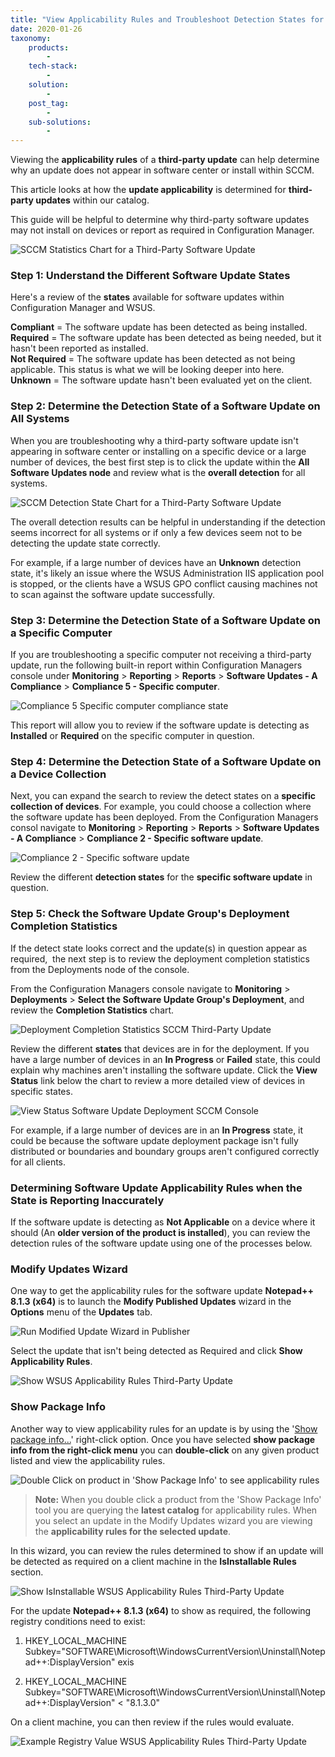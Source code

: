 ```yaml
---
title: "View Applicability Rules and Troubleshoot Detection States for Third-Party Updates"
date: 2020-01-26
taxonomy:
    products:
        - 
    tech-stack:
        - 
    solution:
        - 
    post_tag:
        - 
    sub-solutions:
        - 
---
```


Viewing the **applicability rules** of a **third-party update** can help determine why an update does not appear in software center or install within SCCM.

This article looks at how the **update applicability** is determined for **third-party updates** within our catalog.

This guide will be helpful to determine why third-party software updates may not install on devices or report as required in Configuration Manager.

![SCCM Statistics Chart for a Third-Party Software Update](images/Third-Party-Software-Updates-SCCM-Detection-States.png)

### Step 1: Understand the Different Software Update States

Here's a review of the **states** available for software updates within Configuration Manager and WSUS.

**Compliant** = The software update has been detected as being installed.  
**Required** = The software update has been detected as being needed, but it hasn't been reported as installed.  
**Not Required** = The software update has been detected as not being applicable. This status is what we will be looking deeper into here.  
**Unknown** = The software update hasn't been evaluated yet on the client.

### Step 2: Determine the Detection State of a Software Update on All Systems

When you are troubleshooting why a third-party software update isn't appearing in software center or installing on a specific device or a large number of devices, the best first step is to click the update within the **All Software Updates node** and review what is the **overall detection** for all systems.

![SCCM Detection State Chart for a Third-Party Software Update](images/All-Device-Third-Party-Update-Detection-State.png)

The overall detection results can be helpful in understanding if the detection seems incorrect for all systems or if only a few devices seem not to be detecting the update state correctly.

For example, if a large number of devices have an **Unknown** detection state, it's likely an issue where the WSUS Administration IIS application pool is stopped, or the clients have a WSUS GPO conflict causing machines not to scan against the software update successfully.

### Step 3: Determine the Detection State of a Software Update on a Specific Computer

If you are troubleshooting a specific computer not receiving a third-party update, run the following built-in report within Configuration Managers console under **Monitoring** > **Reporting** > **Reports** > **Software Updates - A Compliance** > **Compliance 5 - Specific computer**.

![Compliance 5 Specific computer compliance state](images/Compliance-5-Specific-computer.png)

This report will allow you to review if the software update is detecting as **Installed** or **Required** on the specific computer in question.

### Step 4: Determine the Detection State of a Software Update on a Device Collection

Next, you can expand the search to review the detect states on a **specific collection of devices**. For example, you could choose a collection where the software update has been deployed. From the Configuration Managers consol navigate to **Monitoring** > **Reporting** > **Reports** > **Software Updates - A Compliance** > **Compliance 2 - Specific software update**.

![Compliance 2 - Specific software update](images/Compliance-2-Specific-software-update.png)

Review the different **detection states** for the **specific software update** in question.

### Step 5: Check the Software Update Group's Deployment Completion Statistics

If the detect state looks correct and the update(s) in question appear as required,  the next step is to review the deployment completion statistics from the Deployments node of the console.

From the Configuration Managers console navigate to **Monitoring** > **Deployments** \> **Select the Software Update Group's Deployment**, and review the **Completion Statistics** chart.

![Deployment Completion Statistics SCCM Third-Party Update](images/Deployment-Complention-Statistics-SCCM-Updates.png)

Review the different **states** that devices are in for the deployment. If you have a large number of devices in an **In Progress** or **Failed** state, this could explain why machines aren't installing the software update. Click the **View Status** link below the chart to review a more detailed view of devices in specific states.

![View Status Software Update Deployment SCCM Console](images/View-Status-Software-Update-Deployment-SCCM.png)

For example, if a large number of devices are in an **In Progress** state, it could be because the software update deployment package isn't fully distributed or boundaries and boundary groups aren't configured correctly for all clients.

### Determining Software Update Applicability Rules when the State is Reporting Inaccurately

If the software update is detecting as **Not Applicable** on a device where it should (An **older version of the product is installed**), you can review the detection rules of the software update using one of the processes below.

### Modify Updates Wizard

One way to get the applicability rules for the software update **Notepad++ 8.1.3 (x64)** is to launch the **Modify Published Updates** wizard in the **Options** menu of the **Updates** tab.

![Run Modified Update Wizard in Publisher](images/Modify-Published-Updates-Wizard2.png)

Select the update that isn't being detected as Required and click **Show Applicability Rules**.

![Show WSUS Applicability Rules Third-Party Update](images/Show-Applicability-Rules-Tab2.png)

### Show Package Info

Another way to view applicability rules for an update is by using the '[Show package info...](https://patchmypc.com/custom-options-available-for-third-party-updates-and-applications#PackageInfo)' right-click option. Once you have selected **show package info from the right-click menu** you can **double-click** on any given product listed and view the applicability rules.

![Double Click on product in 'Show Package Info' to see applicability rules](images/Show-Applicability.gif)

> **Note:** When you double click a product from the 'Show Package Info' tool you are querying the **latest catalog** for applicability rules. When you select an update in the Modify Updates wizard you are viewing the **applicability rules for the selected update**. 

In this wizard, you can review the rules determined to show if an update will be detected as required on a client machine in the **IsInstallable Rules** section.

![Show IsInstallable WSUS Applicability Rules Third-Party Update](images/NotepadIsInstallableRules.png)

For the update **Notepad++ 8.1.3 (x64)** to show as required, the following registry conditions need to exist:

1. HKEY\_LOCAL\_MACHINE Subkey="SOFTWARE\\Microsoft\\WindowsCurrentVersion\\Uninstall\\Notepad++:DisplayVersion" exis

3. HKEY\_LOCAL\_MACHINE Subkey="SOFTWARE\\Microsoft\\WindowsCurrentVersion\\Uninstall\\Notepad++:DisplayVersion" < "8.1.3.0"

On a client machine, you can then review if the rules would evaluate.

![Example Registry Value WSUS Applicability Rules Third-Party Update](images/Notepad-Registry-Value2.png)
